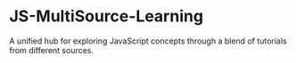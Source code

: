 # JS-MultiSource-Learning
A unified hub for exploring JavaScript concepts through a blend of tutorials from different sources.
